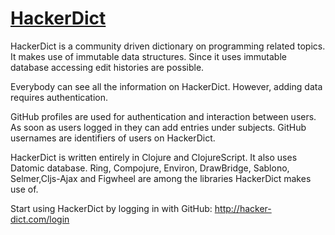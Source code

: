 # [HackerDict](http://hacker-dict.com/)

HackerDict is a community driven dictionary on programming related topics. It makes use of immutable data structures. Since it uses immutable database accessing edit histories are possible. 

Everybody can see all the information on HackerDict. However, adding data requires authentication.

GitHub profiles are used for authentication and interaction between users. As soon as users logged in they can add entries under subjects. GitHub usernames are identifiers of users on HackerDict.

HackerDict is written entirely in Clojure and ClojureScript. It also uses Datomic database. Ring, Compojure, Environ, DrawBridge, Sablono, Selmer,Cljs-Ajax and Figwheel are among the libraries HackerDict makes use of.

Start using HackerDict by logging in with GitHub: http://hacker-dict.com/login
